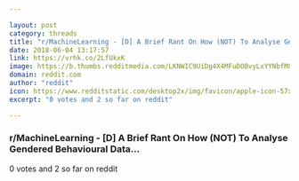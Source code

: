 ```yaml
---

layout: post
category: threads
title: "r/MachineLearning - [D] A Brief Rant On How (NOT) To Analyse Gendered Behavioural Data..."
date: 2018-06-04 13:17:57
link: https://vrhk.co/2LfUkxK
image: https://b.thumbs.redditmedia.com/LKNWIC9UiDg4X4MFuDOBvyLxYYNbfM8VODGYO4qUpiY.jpg
domain: reddit.com
author: "reddit"
icon: https://www.redditstatic.com/desktop2x/img/favicon/apple-icon-57x57.png
excerpt: "0 votes and 2 so far on reddit"

---
```


### r/MachineLearning - [D] A Brief Rant On How (NOT) To Analyse Gendered Behavioural Data...

0 votes and 2 so far on reddit